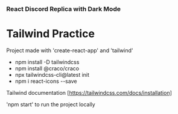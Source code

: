 ### React Discord Replica with Dark Mode

# Tailwind Practice

Project made with 'create-react-app' and 'tailwind'

-   npm install -D tailwindcss
-   npm install @craco/craco
-   npx tailwindcss-cli@latest init
-   npm i react-icons --save       

Tailwind documentation [https://tailwindcss.com/docs/installation]

'npm start' to run the project locally 

<!-- ### UI deployed on netlify: [discord-tailwind-replica.netlify.app] -->
